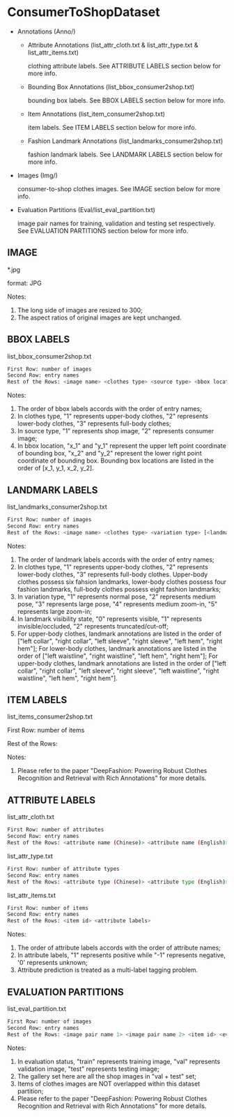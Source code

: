 # ConsumerToShopDataset

- Annotations (Anno/)

    - Attribute Annotations (list_attr_cloth.txt & list_attr_type.txt & list_attr_items.txt)

        clothing attribute labels. See ATTRIBUTE LABELS section below for more info.

    - Bounding Box Annotations (list_bbox_consumer2shop.txt)

        bounding box labels. See BBOX LABELS section below for more info.

    - Item Annotations (list_item_consumer2shop.txt)

        item labels. See ITEM LABELS section below for more info.

    - Fashion Landmark Annotations (list_landmarks_consumer2shop.txt)

        fashion landmark labels. See LANDMARK LABELS section below for more info.

- Images (Img/)

    consumer-to-shop clothes images. See IMAGE section below for more info.

- Evaluation Partitions (Eval/list_eval_partition.txt)

    image pair names for training, validation and testing set respectively. See EVALUATION PARTITIONS section below for more info.


## IMAGE

*.jpg

format: JPG

Notes:
1. The long side of images are resized to 300;
2. The aspect ratios of original images are kept unchanged.


## BBOX LABELS

list_bbox_consumer2shop.txt

```sh
First Row: number of images
Second Row: entry names
Rest of the Rows: <image name> <clothes type> <source type> <bbox location>
```

Notes:
1. The order of bbox labels accords with the order of entry names;
2. In clothes type, "1" represents upper-body clothes, "2" represents lower-body clothes, "3" represents full-body clothes;
3. In source type, "1" represents shop image, "2" represents consumer image;
4. In bbox location, "x_1" and "y_1" represent the upper left point coordinate of bounding box, "x_2" and "y_2" represent the lower right point coordinate of bounding box. Bounding box locations are listed in the order of [x_1, y_1, x_2, y_2].


## LANDMARK LABELS

list_landmarks_consumer2shop.txt

```sh
First Row: number of images
Second Row: entry names
Rest of the Rows: <image name> <clothes type> <variation type> [<landmark visibility 1> <landmark location x_1> <landmark location y_1>, ... <landmark visibility 8> <landmark location x_8> <landmark location y_8>]
```

Notes:
1. The order of landmark labels accords with the order of entry names;
2. In clothes type, "1" represents upper-body clothes, "2" represents lower-body clothes, "3" represents full-body clothes. Upper-body clothes possess six fahsion landmarks, lower-body clothes possess four fashion landmarks, full-body clothes possess eight fashion landmarks;
3. In variation type, "1" represents normal pose, "2" represents medium pose, "3" represents large pose, "4" represents medium zoom-in, "5" represents large zoom-in;
4. In landmark visibility state, "0" represents visible, "1" represents invisible/occluded, "2" represents truncated/cut-off;
5. For upper-body clothes, landmark annotations are listed in the order of ["left collar", "right collar", "left sleeve", "right sleeve", "left hem", "right hem"]; For lower-body clothes, landmark annotations are listed in the order of ["left waistline", "right waistline", "left hem", "right hem"]; For upper-body clothes, landmark annotations are listed in the order of ["left collar", "right collar", "left sleeve", "right sleeve", "left waistline", "right waistline", "left hem", "right hem"].


## ITEM LABELS

list_items_consumer2shop.txt

First Row: number of items

Rest of the Rows: <item id>

Notes:
1. Please refer to the paper "DeepFashion: Powering Robust Clothes Recognition and Retrieval with Rich Annotations" for more details.


## ATTRIBUTE LABELS

list_attr_cloth.txt

```sh
First Row: number of attributes
Second Row: entry names
Rest of the Rows: <attribute name (Chinese)> <attribute name (English)> <attribute type>
```

list_attr_type.txt

```sh
First Row: number of attribute types
Second Row: entry names
Rest of the Rows: <attribute type (Chinese)> <attribute type (English)>
```

list_attr_items.txt

```sh
First Row: number of items
Second Row: entry names
Rest of the Rows: <item id> <attribute labels>
```

Notes:
1. The order of attribute labels accords with the order of attribute names;
2. In attribute labels, "1" represents positive while "-1" represents negative, '0' represents unknown;
3. Attribute prediction is treated as a multi-label tagging problem.


## EVALUATION PARTITIONS

list_eval_partition.txt

```sh
First Row: number of images
Second Row: entry names
Rest of the Rows: <image pair name 1> <image pair name 2> <item id> <evaluation status>
```

Notes:
1. In evaluation status, "train" represents training image, "val" represents validation image, "test" represents testing image;
2. The gallery set here are all the shop images in "val + test" set;
3. Items of clothes images are NOT overlapped within this dataset partition;
4. Please refer to the paper "DeepFashion: Powering Robust Clothes Recognition and Retrieval with Rich Annotations" for more details.
